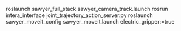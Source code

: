 roslaunch sawyer_full_stack sawyer_camera_track.launch 
rosrun intera_interface joint_trajectory_action_server.py
roslaunch sawyer_moveit_config sawyer_moveit.launch electric_gripper:=true
